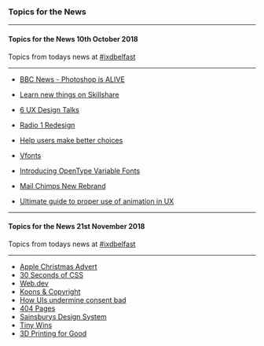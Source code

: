 ### Topics for the News

---

#### Topics for the News 10th October 2018

Topics from todays news at [ #ixdbelfast](http://www.ixdbelfast.com)

---

- [BBC News - Photoshop is ALIVE](https://www.bbc.co.uk/news/blogs-trending-45587933)

- [Learn new things on Skillshare](https://www.skillshare.com/?via=header)

-  [6 UX Design Talks](https://www.digitalartsonline.co.uk/news/interactive-design/6-great-ux-design-talks-you-can-watch-online/)

- [Radio 1 Redesign](https://www.creativereview.co.uk/mother-design-gives-radio-1-a-new-graphic-language/?cmpid=crnews_6246817&utm_medium=email&utm_source=newsletter&utm_campaign=cr_news&nocache=true&adfesuccess=1)

- [Help users make better choices](https://uxdesign.cc/how-to-help-users-make-better-choices-aa538d159eda)

- [Vfonts](https://v-fonts.com/)

- [Introducing OpenType Variable Fonts](https://medium.com/variable-fonts/https-medium-com-tiro-introducing-opentype-variable-fonts-12ba6cd2369) 

- [Mail Chimps New Rebrand](https://www.fastcompany.com/90241616/see-mailchimps-weird-new-branding)

- [Ultimate guide to proper use of animation in UX](https://uxdesign.cc/the-ultimate-guide-to-proper-use-of-animation-in-ux-10bd98614fa9?mkt_tok=eyJpIjoiTVdGaU1EVTRaamM1WW1NMyIsInQiOiJjQis3a1VPMm00ZGVNTnc2dCtadHF4Y0NBTkxrOU5hRDNvaFBiUHRLRkhad2pUMjc1eHQ3MUdGZEJDS2djQkdqdTVlQmlKY2tOZlwvdE5XeHhkYVJhVjlSRXI5dDZsQzB5SU1Hc3ZcL1wvRXlLU1BqZDZpSEQ2VU5rRFgrUit0OUtZcSJ9)

---

#### Topics for the News 21st November 2018

Topics from todays news at [ #ixdbelfast](http://www.ixdbelfast.com)

---
- [Apple Christmas Advert](https://www.youtube.com/watch?v=3dJCroCMBPM)
- [30 Seconds of CSS](https://30-seconds.github.io/30-seconds-of-css/)
- [Web.dev](https://web.dev/learn)
- [Koons & Copyright](https://www.nytimes.com/2018/11/08/arts/design/jeff-koons-fait-dhiver-naf-naf-copyright.html)
- [How UIs undermine consent bad](https://uxdesign.cc/how-user-interfaces-undermine-consent-81551cf48777)
- [404 Pages](https://www.smashingmagazine.com/2018/11/the-101-course-on-crafting-404-pages/)
- [Sainsburys Design System](https://www.creativereview.co.uk/a-design-system-for-sainsburys/)
- [Tiny Wins](http://joelcalifa.com/blog/tiny-wins/)
- [3D Printing for Good](https://www.youtube.com/watch?v=Cl8ijPGEKO8)